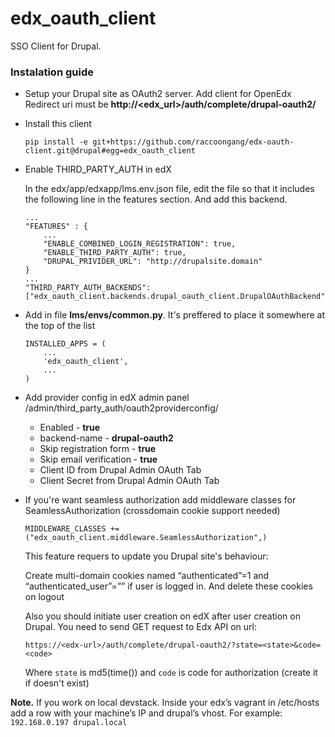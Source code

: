 # edx_oauth_client
SSO Client for Drupal.
### Instalation guide
 - Setup your Drupal site as OAuth2 server. Add client for OpenEdx
Redirect uri must be **http://<edx_url>/auth/complete/drupal-oauth2/**

 - Install this client
   ```
   pip install -e git+https://github.com/raccoongang/edx-oauth-client.git@drupal#egg=edx_oauth_client
   ```

 - Enable THIRD_PARTY_AUTH in edX
 
    In the edx/app/edxapp/lms.env.json file, edit the file so that it includes the following line in the features section.       And add  this backend.
    ```
    ...
    "FEATURES" : {
        ...
        "ENABLE_COMBINED_LOGIN_REGISTRATION": true,
        "ENABLE_THIRD_PARTY_AUTH": true,
        "DRUPAL_PRIVIDER_URL": "http://drupalsite.domain"
    }
    ...
    "THIRD_PARTY_AUTH_BACKENDS":["edx_oauth_client.backends.drupal_oauth_client.DrupalOAuthBackend"]
    ```
   
 - Add in file **lms/envs/common.py**. It's preffered to place it somewhere at the top of the list
    ```
    INSTALLED_APPS = (
        ...
        'edx_oauth_client',
        ...
    )
    ```
    
 - Add provider config in edX admin panel /admin/third_party_auth/oauth2providerconfig/
   - Enabled - **true**
   - backend-name - **drupal-oauth2**
   - Skip registration form - **true**
   - Skip email verification - **true**
   - Client ID from Drupal Admin OAuth Tab
   - Client Secret from Drupal Admin OAuth Tab
    
 - If you're want seamless authorization add middleware classes for SeamlessAuthorization (crossdomain cookie support needed)
   ```
   MIDDLEWARE_CLASSES += ("edx_oauth_client.middleware.SeamlessAuthorization",)
   ```
   
   This feature requers to update you Drupal site's behaviour:

   Create multi-domain cookies named “authenticated”=1 and “authenticated_user”=”<username>” if user is logged in. And delete these cookies on logout
   
   Also you should initiate user creation on edX after user creation on Drupal. You need to send GET request to Edx API on url:
   ```
   https://<edx-url>/auth/complete/drupal-oauth2/?state=<state>&code=<code>
   ```
   
   Where `state` is md5(time()) and `code` is code for authorization (create it if doesn't exist)
 
**Note.** If you work on local devstack. Inside your edx’s vagrant in /etc/hosts add a row with your machine’s IP  and drupal’s vhost. For example:
```192.168.0.197 drupal.local```
